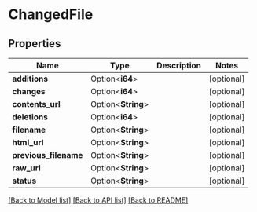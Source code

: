 # ChangedFile

## Properties

Name | Type | Description | Notes
------------ | ------------- | ------------- | -------------
**additions** | Option<**i64**> |  | [optional]
**changes** | Option<**i64**> |  | [optional]
**contents_url** | Option<**String**> |  | [optional]
**deletions** | Option<**i64**> |  | [optional]
**filename** | Option<**String**> |  | [optional]
**html_url** | Option<**String**> |  | [optional]
**previous_filename** | Option<**String**> |  | [optional]
**raw_url** | Option<**String**> |  | [optional]
**status** | Option<**String**> |  | [optional]

[[Back to Model list]](../README.md#documentation-for-models) [[Back to API list]](../README.md#documentation-for-api-endpoints) [[Back to README]](../README.md)


